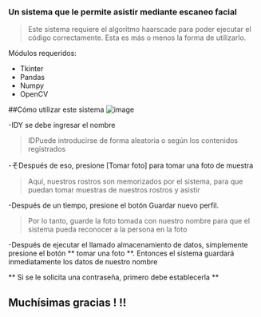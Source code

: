 ### Un sistema que le permite asistir mediante escaneo facial
> Este sistema requiere el algoritmo haarscade para poder ejecutar el código correctamente. Esta es más o menos la forma de utilizarlo.

Módulos requeridos:

- Tkinter
- Pandas
- Numpy
- OpenCV

##Cómo utilizar este sistema
![image](https://user-images.githubusercontent.com/56282493/136215217-a4fa8ed8-85ec-4c4e-bad4-27a97bf47e29.png)

-IDY se debe ingresar el nombre
> IDPuede introducirse de forma aleatoria o según los contenidos registrados

-そDespués de eso, presione [Tomar foto] para tomar una foto de muestra
> Aquí, nuestros rostros son memorizados por el sistema, para que puedan tomar muestras de nuestros rostros y asistir

-Después de un tiempo, presione el botón Guardar nuevo perfil.
> Por lo tanto, guarde la foto tomada con nuestro nombre para que el sistema pueda reconocer a la persona en la foto

-Después de ejecutar el llamado almacenamiento de datos, simplemente presione el botón ** tomar una foto **.
Entonces el sistema guardará inmediatamente los datos de nuestro nombre

** Si se le solicita una contraseña, primero debe establecerla **

## Muchísimas gracias ! !!
